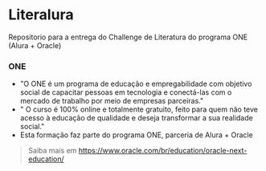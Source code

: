 # Literalura
Repositorio para a entrega do Challenge de Literatura do programa ONE (Alura + Oracle)
### ONE
- "O ONE é um programa de educação e empregabilidade com objetivo social de capacitar pessoas em tecnologia e conectá-las com o mercado de trabalho por meio de empresas parceiras."
- " O curso é 100% online e totalmente gratuito, feito para quem não teve acesso à educação de qualidade e deseja transformar a sua realidade social."
- Esta formação faz parte do programa ONE, parceria de Alura + Oracle
> Saiba mais em https://www.oracle.com/br/education/oracle-next-education/
